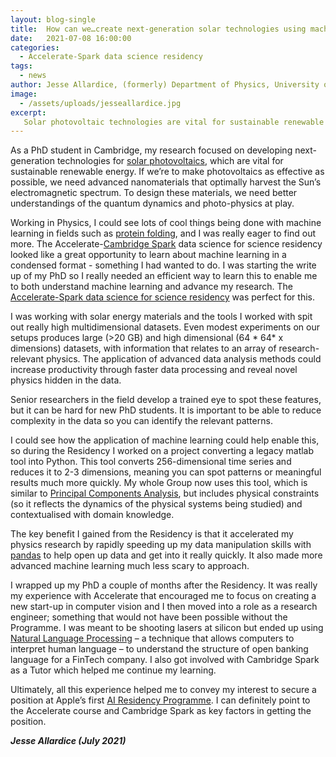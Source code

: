 ```yaml
---
layout: blog-single
title:  How can we…create next-generation solar technologies using machine learning?
date:   2021-07-08 16:00:00
categories:
  - Accelerate-Spark data science residency
tags:
  - news
author: Jesse Allardice, (formerly) Department of Physics, University of Cambridge
image:
  - /assets/uploads/jesseallardice.jpg
excerpt:
   Solar photovoltaic technologies are vital for sustainable renewable energy. If we’re to make photovoltaics as effective as possible, we need advanced nanomaterials that optimally harvest the Sun’s electromagnetic spectrum. To design these materials, we need better understandings of the quantum dynamics and photo-physics at play. Machine learning can help develop these understandings by analysing high-dimensional datasets to reveal novel physics.
---
```


As a PhD student in Cambridge, my research focused on developing next-generation technologies for [solar photovoltaics](https://en.wikipedia.org/wiki/Photovoltaic_system), which are vital for sustainable renewable energy. If we’re to make photovoltaics as effective as possible, we need advanced nanomaterials that optimally harvest the Sun’s electromagnetic spectrum. To design these materials, we need better understandings of the quantum dynamics and photo-physics at play. 

Working in Physics, I could see lots of cool things being done with machine learning in fields such as [protein folding](https://deepmind.com/blog/article/AlphaFold-Using-AI-for-scientific-discovery), and I was really eager to find out more. The Accelerate-[Cambridge Spark](https://www.cambridgespark.com) data science for science residency looked like a great opportunity to learn about machine learning in a condensed format - something I had wanted to do. I was starting the write up of my PhD so I really needed an efficient way to learn this to enable me to both understand machine learning and advance my research. The [Accelerate-Spark data science for science residency](https://www.cst.cam.ac.uk/news/july-data-science-residency-applications-open) was perfect for this. 
     
I was working with solar energy materials and the tools I worked with spit out really high multidimensional datasets. Even modest experiments on our setups produces large (>20 GB) and high dimensional (64 * 64* x dimensions) datasets, with information that relates to an array of research-relevant physics. The application of advanced data analysis methods could increase productivity through faster data processing and reveal novel physics hidden in the data. 

Senior researchers in the field develop a trained eye to spot these features, but it can be hard for new PhD students. It is important to be able to reduce complexity in the data so you can identify the relevant patterns. 

I could see how the application of machine learning could help enable this, so during the Residency I worked on a project converting a legacy matlab tool into Python. This tool converts 256-dimensional time series and reduces it to 2-3 dimensions, meaning you can spot patterns or meaningful results much more quickly. My whole Group now uses this tool, which is similar to [Principal Components Analysis](https://en.wikipedia.org/wiki/Principal_component_analysis), but includes physical constraints (so it reflects the dynamics of the physical systems being studied) and contextualised with domain knowledge.  

The key benefit I gained from the Residency is that it accelerated my physics research by rapidly speeding up my data manipulation skills with [pandas](https://en.wikipedia.org/wiki/Pandas_(software)) to help open up data and get into it really quickly. It also made more advanced machine learning much less scary to approach.

I wrapped up my PhD a couple of months after the Residency. It was really my experience with Accelerate that encouraged me to focus on creating a new start-up in computer vision and I then moved into a role as a research engineer; something that would not have been possible without the Programme. I was meant to be shooting lasers at silicon but ended up using [Natural Language Processing](https://en.wikipedia.org/wiki/Natural_language_processing) – a technique that allows computers to interpret human language – to understand the structure of open banking language for a FinTech company. I also got involved with Cambridge Spark as a Tutor which helped me continue my learning. 
     
Ultimately, all this experience helped me to convey my interest to secure a position at Apple’s first [AI Residency Programme](https://machinelearning.apple.com/updates/introducing-aiml-residency-program). I can definitely point to the Accelerate course and Cambridge Spark as key factors in getting the position.

***Jesse Allardice (July 2021)***
